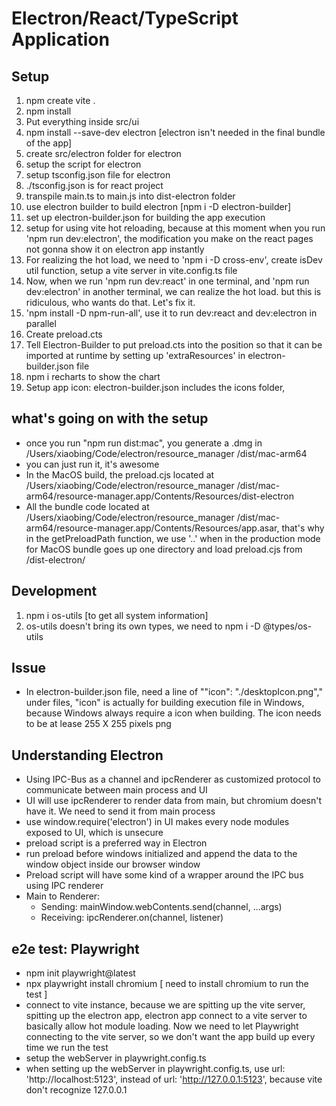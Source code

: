 # Electron/React/TypeScript Application

## Setup

1. npm create vite .
2. npm install
3. Put everything inside src/ui
4. npm install --save-dev electron [electron isn't needed in the final bundle of the app]
5. create src/electron folder for electron
6. setup the script for electron
7. setup tsconfig.json file for electron
8. ./tsconfig.json is for react project
9. transpile main.ts to main.js into dist-electron folder
10. use electron builder to build electron [npm i -D electron-builder]
11. set up electron-builder.json for building the app execution
12. setup for using vite hot reloading, because at this moment when you run 'npm run dev:electron', the modification you make on the react pages not gonna show it on electron app instantly
13. For realizing the hot load, we need to 'npm i -D cross-env', create isDev util function, setup a vite server in vite.config.ts file
14. Now, when we run 'npm run dev:react' in one terminal, and 'npm run dev:electron' in another terminal, we can realize the hot load. but this is ridiculous, who wants do that. Let's fix it.
15. 'npm install -D npm-run-all', use it to run dev:react and dev:electron in parallel
16. Create preload.cts
17. Tell Electron-Builder to put preload.cts into the position so that it can be imported at runtime by setting up 'extraResources' in electron-builder.json file
18. npm i recharts to show the chart
19. Setup app icon: electron-builder.json includes the icons folder,

## what's going on with the setup

- once you run "npm run dist:mac", you generate a .dmg in /Users/xiaobing/Code/electron/resource_manager /dist/mac-arm64
- you can just run it, it's awesome
- In the MacOS build, the preload.cjs located at /Users/xiaobing/Code/electron/resource_manager /dist/mac-arm64/resource-manager.app/Contents/Resources/dist-electron
- All the bundle code located at /Users/xiaobing/Code/electron/resource_manager /dist/mac-arm64/resource-manager.app/Contents/Resources/app.asar, that's why in the getPreloadPath function, we use '..' when in the production mode for MacOS bundle goes up one directory and load preload.cjs from /dist-electron/

## Development

1. npm i os-utils [to get all system information]
2. os-utils doesn't bring its own types, we need to npm i -D @types/os-utils

## Issue

- In electron-builder.json file, need a line of ""icon": "./desktopIcon.png"," under files, "icon" is actually for building execution file in Windows, because Windows always require a icon when building. The icon needs to be at lease 255 X 255 pixels png

## Understanding Electron

- Using IPC-Bus as a channel and ipcRenderer as customized protocol to communicate between main process and UI
- UI will use ipcRenderer to render data from main, but chromium doesn't have it. We need to send it from main process
- use window.require('electron') in UI makes every node modules exposed to UI, which is unsecure
- preload script is a preferred way in Electron
- run preload before windows initialized and append the data to the window object inside our browser window
- Preload script will have some kind of a wrapper around the IPC bus using IPC renderer
- Main to Renderer:
  - Sending: mainWindow.webContents.send(channel, ...args)
  - Receiving: ipcRenderer.on(channel, listener)

## e2e test: Playwright

- npm init playwright@latest
- npx playwright install chromium [ need to install chromium to run the test ]
- connect to vite instance, because we are spitting up the vite server, spitting up the electron app, electron app connect to a vite server to basically allow hot module loading. Now we need to let Playwright connecting to the vite server, so we don't want the app build up every time we run the test
- setup the webServer in playwright.config.ts
- when setting up the webServer in playwright.config.ts, use url: 'http://localhost:5123', instead of url: 'http://127.0.0.1:5123', because vite don't recognize 127.0.0.1
